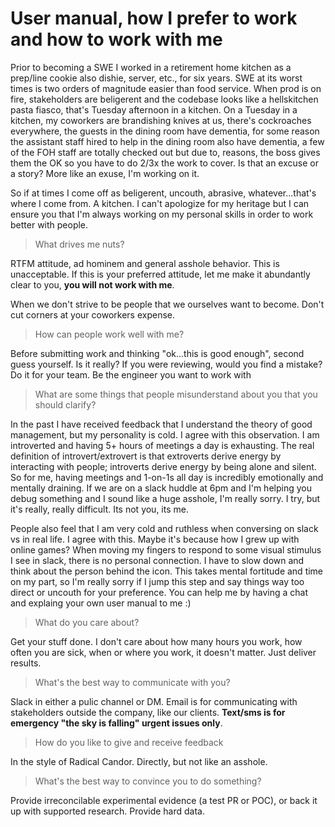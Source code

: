 # User manual, how I prefer to work and how to work with me

Prior to becoming a SWE I worked in a retirement home kitchen as a prep/line cookie also dishie, server, etc., for six years. SWE at its worst times is two orders of magnitude easier than food service. When prod is on fire, stakeholders are beligerent and the codebase looks like a hellskitchen pasta fiasco, that's Tuesday afternoon in a kitchen. On a Tuesday in a kitchen, my coworkers are brandishing knives at us, there's cockroaches everywhere, the guests in the dining room have dementia, for some reason the assistant staff hired to help in the dining room also have dementia, a few of the FOH staff are totally checked out but due to, reasons, the boss gives them the OK so you have to do 2/3x the work to cover. Is that an excuse or a story? More like an exuse, I'm working on it.

So if at times I come off as beligerent, uncouth, abrasive, whatever...that's where I come from. A kitchen. I can't apologize for my heritage but I can ensure you that I'm always working on my personal skills in order to work better with people.

> What drives me nuts?

RTFM attitude, ad hominem and general asshole behavior. This is unacceptable. If this is your preferred attitude, let me make it abundantly clear to you, **you will not work with me**.

When we don't strive to be people that we ourselves want to become. Don't cut corners at your coworkers expense. 

> How can people work well with me?

Before submitting work and thinking "ok...this is good enough", second guess yourself. Is it really? If you were reviewing, would you find a mistake? Do it for your team. Be the engineer you want to work with

> What are some things that people misunderstand about you that you should clarify?

In the past I have received feedback that I understand the theory of good management, but my personality is cold. I agree with this observation. I am introverted and having 5+ hours of meetings a day is exhausting. The real definition of introvert/extrovert is that extroverts derive energy by interacting with people; introverts derive energy by being alone and silent. So for me, having meetings and 1-on-1s all day is incredibly emotionally and mentally draining. If we are on a slack huddle at 6pm and I'm helping you debug something and I sound like a huge asshole, I'm really sorry. I try, but it's really, really difficult. Its not you, its me.

People also feel that I am very cold and ruthless when conversing on slack vs in real life. I agree with this. Maybe it's because how I grew up with online games? When moving my fingers to respond to some visual stimulus I see in slack, there is no personal connection. I have to slow down and think about the person behind the icon. This takes mental fortitude and time on my part, so I'm really sorry if I jump this step and say things way too direct or uncouth for your preference. You can help me by having a chat and explaing your own user manual to me :) 

> What do you care about?

Get your stuff done. I don't care about how many hours you work, how often you are sick, when or where you work, it doesn't matter. Just deliver results.

> What's the best way to communicate with you?

Slack in either a pulic channel or DM. Email is for communicating with stakeholders outside the company, like our clients. **Text/sms is for emergency "the sky is falling" urgent issues only**.

> How do you like to give and receive feedback

In the style of Radical Candor. Directly, but not like an asshole.

> What's the best way to convince you to do something?

Provide irreconcilable experimental evidence (a test PR or POC), or back it up with supported research. Provide hard data.
